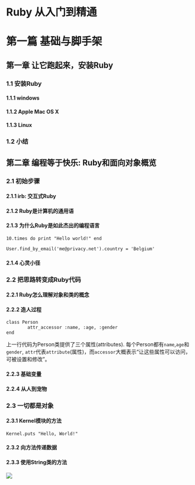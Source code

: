 # Ruby 从入门到精通

# 第一篇 基础与脚手架
## 第一章 让它跑起来，安装Ruby
### 1.1 安装Ruby
#### 1.1.1 windows
#### 1.1.2 Apple Mac OS X
#### 1.1.3 Linux
### 1.2 小结

## 第二章 编程等于快乐: Ruby和面向对象概览
### 2.1 初始步骤
#### 2.1.1 irb: 交互式Ruby
#### 2.1.2 Ruby是计算机的通用语
#### 2.1.3 为什么Ruby是如此杰出的编程语言

	10.times do print "Hello world!" end
	
	User.find_by_email('me@privacy.net').country = 'Belgium'

#### 2.1.4 心灵小径

### 2.2 把思路转变成Ruby代码

#### 2.2.1 Ruby怎么理解对象和类的概念
#### 2.2.2 造人过程

	class Person
			attr_accessor :name, :age, :gender
	end

上一行代码为Person类提供了三个属性(attributes). 每个Person都有`name`,`age`和`gender`, `attr`代表`attribute`(属性)，而`accessor`大概表示“让这些属性可以访问，可被设置和修改”。

#### 2.2.3 基础变量

#### 2.2.4 从人到宠物

### 2.3 一切都是对象

#### 2.3.1 Kernel模块的方法

	Kernel.puts "Hello, World!"

#### 2.3.2 向方法传递数据

#### 2.3.3 使用String类的方法

![][image-1]

[image-1]:	mages/2-1.jpg